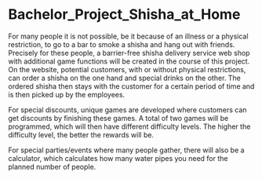 # Bachelor_Project_Shisha_at_Home

For many people it is not possible, be it because of an illness or a physical restriction, to go to a bar to smoke a shisha and hang out with friends. Precisely for these people, a barrier-free shisha delivery service web shop with additional game functions will be created in the course of this project. On the website, potential customers, with or without physical restrictions, can order a shisha on the one hand and special drinks on the other. The ordered shisha then stays with the customer for a certain period of time and is then picked up by the employees.

For special discounts, unique games are developed where customers can get discounts by finishing these games. A total of two games will be programmed, which will then have different difficulty levels. The higher the difficulty level, the better the rewards will be.

For special parties/events where many people gather, there will also be a calculator, which calculates how many water pipes you need for the planned number of people.
